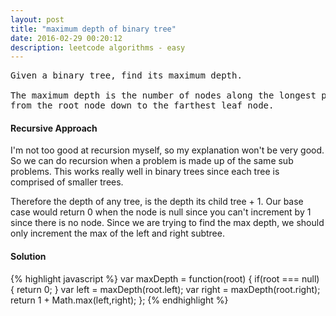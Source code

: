 ```yaml
---
layout: post
title: "maximum depth of binary tree"
date: 2016-02-29 00:20:12
description: leetcode algorithms - easy
---
```


<pre>
Given a binary tree, find its maximum depth.

The maximum depth is the number of nodes along the longest path 
from the root node down to the farthest leaf node.
</pre>

#### Recursive Approach
I'm not too good at recursion myself, so my explanation won't be very good. So we can do recursion when a problem is made up of the same sub problems. This works really
well in binary trees since each tree is comprised of smaller trees. 

Therefore the depth of any tree, is the depth its child tree + 1. Our base case would return 0 when the node is null since you can't increment by 1 since there is no node.
Since we are trying to find the max depth, we should only increment the max of the left and right subtree.

#### Solution
{% highlight javascript %}
var maxDepth = function(root) {
    if(root === null) {
        return 0;
    }
    var left = maxDepth(root.left);
    var right = maxDepth(root.right);
    return 1 + Math.max(left,right);
};
{% endhighlight %}
